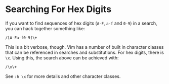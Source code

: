 # Searching For Hex Digits

If you want to find sequences of hex digits (`A-F`, `a-f` and `0-9`) in a
search, you can hack together something like:

```
/[A-Fa-f0-9]\+
```

This is a bit verbose, though. Vim has a number of built in character
classes that can be referenced in searches and substitutions. For hex
digits, there is `\x`. Using this, the search above can be achieved with:

```
/\x\+
```

See `:h \x` for more details and other character classes.
